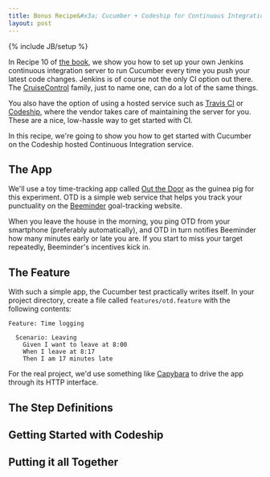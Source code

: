 ```yaml
---
title: Bonus Recipe&#x3a; Cucumber + Codeship for Continuous Integration
layout: post
---
```

{% include JB/setup %}
<!-- -*- coding: utf-8 -*- -->

In Recipe 10 of [the book][book], we show you how to set up your own
Jenkins continuous integration server to run Cucumber every time you
push your latest code changes.  Jenkins is of course not the only CI
option out there.  The [CruiseControl][cruise] family, just to name
one, can do a lot of the same things.

You also have the option of using a hosted service such as
[Travis CI][travis] or [Codeship][codeship], where the vendor takes
care of maintaining the server for you.  These are a nice, low-hassle
way to get started with CI.

In this recipe, we're going to show you how to get started with
Cucumber on the Codeship hosted Continuous Integration service.

[book]:http://pragprog.com/titles/dhwcr
[cruise]:http://cruisecontrol.sourceforge.net
[travis]:https://travis-ci.org
[codeship]:https://www.codeship.io

## The App

We'll use a toy time-tracking app called [Out the Door][otd] as the
guinea pig for this experiment.  OTD is a simple web service that
helps you track your punctuality on the [Beeminder][bee] goal-tracking
website.

When you leave the house in the morning, you ping OTD from your
smartphone (preferably automatically), and OTD in turn notifies
Beeminder how many minutes early or late you are.  If you start to
miss your target repeatedly, Beeminder's incentives kick in.

## The Feature

With such a simple app, the Cucumber test practically writes itself.
In your project directory, create a file called `features/otd.feature`
with the following contents:

    Feature: Time logging

      Scenario: Leaving
        Given I want to leave at 8:00
        When I leave at 8:17
        Then I am 17 minutes late

For the real project, we'd use something like [Capybara][capybara] to
drive the app through its HTTP interface.

## The Step Definitions

## Getting Started with Codeship

## Putting it all Together

[otd]:https://bitbucket.org/undees/otd
[bee]:https://www.beeminder.com
[capybara]:foo
[vcr]:https://github.com/vcr/vcr
